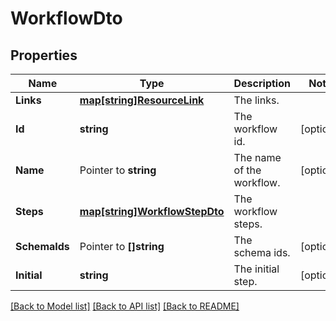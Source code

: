 # WorkflowDto

## Properties

Name | Type | Description | Notes
------------ | ------------- | ------------- | -------------
**Links** | [**map[string]ResourceLink**](ResourceLink.md) | The links. | 
**Id** | **string** | The workflow id. | [optional] 
**Name** | Pointer to **string** | The name of the workflow. | [optional] 
**Steps** | [**map[string]WorkflowStepDto**](WorkflowStepDto.md) | The workflow steps. | 
**SchemaIds** | Pointer to **[]string** | The schema ids. | [optional] 
**Initial** | **string** | The initial step. | [optional] 

[[Back to Model list]](../README.md#documentation-for-models) [[Back to API list]](../README.md#documentation-for-api-endpoints) [[Back to README]](../README.md)



